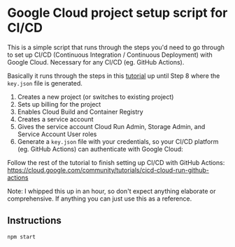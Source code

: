 # Google Cloud project setup script for CI/CD

This is a simple script that runs through the steps you'd need to go through to set up CI/CD (Continuous Integration / Continuous Deployment) with Google Cloud. Necessary for any CI/CD (eg. GitHub Actions).

Basically it runs through the steps in this [tutorial](https://cloud.google.com/community/tutorials/cicd-cloud-run-github-actions) up until Step 8 where the `key.json` file is generated.

1. Creates a new project (or switches to existing project)
2. Sets up billing for the project
3. Enables Cloud Build and Container Registry
4. Creates a service account
5. Gives the service account Cloud Run Admin, Storage Admin, and Service Account User roles
6. Generate a `key.json` file with your credentials, so your CI/CD platform (eg. GitHub Actions) can authenticate with Google Cloud:

Follow the rest of the tutorial to finish setting up CI/CD with GitHub Actions: https://cloud.google.com/community/tutorials/cicd-cloud-run-github-actions

Note: I whipped this up in an hour, so don't expect anything elaborate or comprehensive. If anything you can just use this as a reference.

## Instructions

```
npm start
```